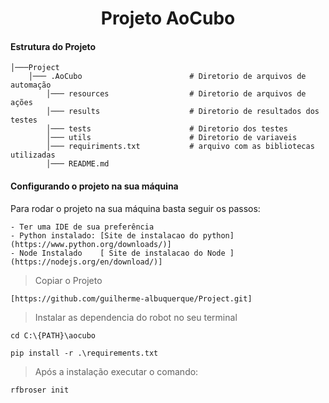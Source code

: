 <h1 align="center">
    Projeto AoCubo
</h1>

#### Estrutura do Projeto
    │───Project
        │─── .AoCubo                        # Diretorio de arquivos de automação
            │─── resources                  # Diretorio de arquivos de ações
            │─── results                    # Diretorio de resultados dos testes
            │─── tests                      # Diretorio dos testes
            │─── utils                      # Diretorio de variaveis
            │─── requiriments.txt           # arquivo com as bibliotecas utilizadas
            │─── README.md

#### Configurando o projeto na sua máquina
Para rodar o projeto na sua máquina basta seguir os passos:

    - Ter uma IDE de sua preferência
    - Python instalado: [Site de instalacao do python](https://www.python.org/downloads/)]
    - Node Instalado    [ Site de instalacao do Node ](https://nodejs.org/en/download/)]

   >Copiar o Projeto
   ```
   [https://github.com/guilherme-albuquerque/Project.git]
   ```

   >Instalar as dependencia do robot no seu terminal
   ```
   cd C:\{PATH}\aocubo
   ```
   ```
   pip install -r .\requirements.txt
   ```
    

   > Após a instalação executar o comando:
   ```
   rfbroser init
   ```
   

